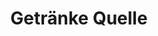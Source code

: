---
title: "Getränke Quelle"
url: /dessau-rosslau/getraenke-quelle-kreuzbergstrasse/
shop: Getränke
---